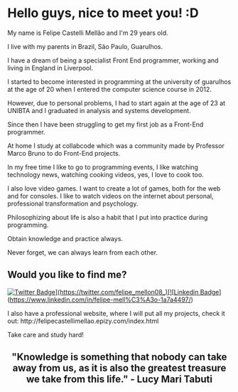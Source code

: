 # Hello guys, nice to meet you! :D

<p>My name is Felipe Castelli Mellão and I'm 29 years old.</p>

<p>I live with my parents in Brazil, São Paulo, Guarulhos.</p>

<p>I have a dream of being a specialist Front End programmer, working and living in England in Liverpool.</p>

<p>I started to become interested in programming at the university of guarulhos at the age of 20 when I entered the computer science course in 2012.</p>

<p>However, due to personal problems, I had to start again at the age of 23 at UNIBTA and I graduated in analysis and systems development.</p>

<p>Since then I have been struggling to get my first job as a Front-End programmer.</p>

<p>At home I study at collabcode which was a community made by Professor Marco Bruno to do Front-End projects.</p>

<p>In my free time I like to go to programming events, I like watching technology news, watching cooking videos, yes, I love to cook too.</p>

<p>I also love video games. I want to create a lot of games, both for the web and for consoles. I like to watch videos on the internet about personal, professional transformation and psychology.</p>

<p>Philosophizing about life is also a habit that I put into practice during programming.</p>

<p>Obtain knowledge and practice always.</p>

<p>Never forget, we can always learn from each other.</p>

## Would you like to find me?

[![Twitter Badge](https://img.shields.io/badge/-Twitter-1ca0f1?style=flat-square&labelColor=1ca0f1&logo=twitter&logoColor=white&link=https://twitter.com/felipe_mellon08_)](https://twitter.com/felipe_mellon08_)[![Linkedin Badge](https://img.shields.io/badge/-LinkedIn-blue?style=flat-square&logo=Linkedin&logoColor=white&link=https://www.linkedin.com/in/felipe-mell%C3%A3o-1a7a4497/)](https://www.linkedin.com/in/felipe-mell%C3%A3o-1a7a4497/)

<p>I also have a professional website, where I will put all my projects, check it out: http://felipecastellimellao.epizy.com/index.html</p>

<p>Take care and study hard!</p>

<center><h2>"Knowledge is something that nobody can take away from us, as it is also the greatest treasure we take from this life." - Lucy Mari Tabuti</h2></center>

